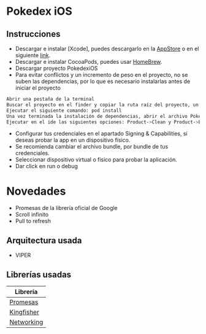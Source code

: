 # Pokedex iOS

## Instrucciones

- Descargar e instalar [Xcode], puedes descargarlo en la [AppStore](https://apps.apple.com/es/app/xcode/id497799835?mt=12) o en el siguiente [link](https://developer.apple.com/services-account/download?path=/Developer_Tools/Xcode_12.4/Xcode_12.4.xip).
- Descargar e instalar CocoaPods, puedes usar [HomeBrew](https://formulae.brew.sh/formula/cocoapods).
- Descargar proyecto PokedexiOS
- Para evitar conflictos y un incremento de peso en el proyecto, no se suben las dependencias, por lo que es necesario instalarlas antes de iniciar el proyecto
```sh
Abrir una pestaña de la terminal
Buscar el proyecto en el finder y copiar la ruta raíz del proyecto, un tip, puedes arrastrar la carpeta a la terminal para copiar esta ruta.
Ejecutar el siguiente comando: pod install
Una vez terminada la instalación de dependencias, abrir el archivo PokedexiOS.xcworkspace
Ejecutar en el ide las siguientes opciones: Product->Clean y Product->Build
```
- Configurar tus credenciales en el apartado Signing & Capabilities, si deseas probar la app en un dispositivo físico.
- Se recomienda cambiar el archivo bundle, por bundle de tus credenciales.
- Seleccionar dispositivo virtual o fisico para probar la aplicación.
- Dar click en run o debug

# Novedades
- Promesas de la librería oficial de Google
- Scroll infinito
- Pull to refresh
## Arquitectura usada
- VIPER
## Librerías usadas
| Librería |
| ------ |
| [Promesas](https://github.com/google/promises) |
| [Kingfisher](https://github.com/onevcat/Kingfisher) |
| [Networking](https://github.com/3lvis/Networking) |


